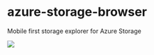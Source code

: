 # azure-storage-browser
Mobile first storage explorer for Azure Storage

![](http://azurestoragebrowser.com/phone.png)
